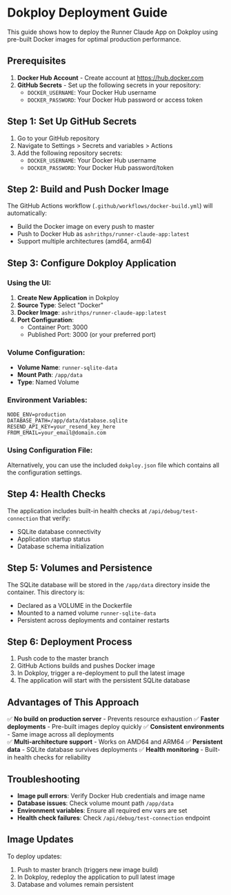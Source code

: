 # Dokploy Deployment Guide

This guide shows how to deploy the Runner Claude App on Dokploy using pre-built Docker images for optimal production performance.

## Prerequisites

1. **Docker Hub Account** - Create account at https://hub.docker.com
2. **GitHub Secrets** - Set up the following secrets in your repository:
   - `DOCKER_USERNAME`: Your Docker Hub username
   - `DOCKER_PASSWORD`: Your Docker Hub password or access token

## Step 1: Set Up GitHub Secrets

1. Go to your GitHub repository
2. Navigate to Settings > Secrets and variables > Actions
3. Add the following repository secrets:
   - `DOCKER_USERNAME`: Your Docker Hub username
   - `DOCKER_PASSWORD`: Your Docker Hub password/token

## Step 2: Build and Push Docker Image

The GitHub Actions workflow (`.github/workflows/docker-build.yml`) will automatically:
- Build the Docker image on every push to master
- Push to Docker Hub as `ashrithps/runner-claude-app:latest`
- Support multiple architectures (amd64, arm64)

## Step 3: Configure Dokploy Application

### Using the UI:

1. **Create New Application** in Dokploy
2. **Source Type**: Select "Docker"
3. **Docker Image**: `ashrithps/runner-claude-app:latest`
4. **Port Configuration**: 
   - Container Port: 3000
   - Published Port: 3000 (or your preferred port)

### Volume Configuration:
- **Volume Name**: `runner-sqlite-data`
- **Mount Path**: `/app/data`
- **Type**: Named Volume

### Environment Variables:
```
NODE_ENV=production
DATABASE_PATH=/app/data/database.sqlite
RESEND_API_KEY=your_resend_key_here
FROM_EMAIL=your_email@domain.com
```

### Using Configuration File:

Alternatively, you can use the included `dokploy.json` file which contains all the configuration settings.

## Step 4: Health Checks

The application includes built-in health checks at `/api/debug/test-connection` that verify:
- SQLite database connectivity
- Application startup status
- Database schema initialization

## Step 5: Volumes and Persistence

The SQLite database will be stored in the `/app/data` directory inside the container. This directory is:
- Declared as a VOLUME in the Dockerfile
- Mounted to a named volume `runner-sqlite-data`
- Persistent across deployments and container restarts

## Step 6: Deployment Process

1. Push code to the master branch
2. GitHub Actions builds and pushes Docker image
3. In Dokploy, trigger a re-deployment to pull the latest image
4. The application will start with the persistent SQLite database

## Advantages of This Approach

✅ **No build on production server** - Prevents resource exhaustion
✅ **Faster deployments** - Pre-built images deploy quickly
✅ **Consistent environments** - Same image across all deployments  
✅ **Multi-architecture support** - Works on AMD64 and ARM64
✅ **Persistent data** - SQLite database survives deployments
✅ **Health monitoring** - Built-in health checks for reliability

## Troubleshooting

- **Image pull errors**: Verify Docker Hub credentials and image name
- **Database issues**: Check volume mount path `/app/data`
- **Environment variables**: Ensure all required env vars are set
- **Health check failures**: Check `/api/debug/test-connection` endpoint

## Image Updates

To deploy updates:
1. Push to master branch (triggers new image build)
2. In Dokploy, redeploy the application to pull latest image
3. Database and volumes remain persistent